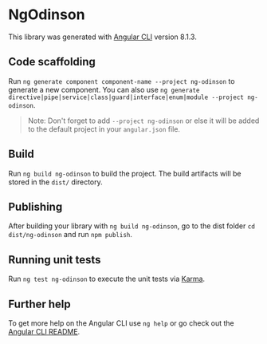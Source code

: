 # NgOdinson

This library was generated with [Angular CLI](https://github.com/angular/angular-cli) version 8.1.3.

## Code scaffolding

Run `ng generate component component-name --project ng-odinson` to generate a new component. You can also use `ng generate directive|pipe|service|class|guard|interface|enum|module --project ng-odinson`.
> Note: Don't forget to add `--project ng-odinson` or else it will be added to the default project in your `angular.json` file. 

## Build

Run `ng build ng-odinson` to build the project. The build artifacts will be stored in the `dist/` directory.

## Publishing

After building your library with `ng build ng-odinson`, go to the dist folder `cd dist/ng-odinson` and run `npm publish`.

## Running unit tests

Run `ng test ng-odinson` to execute the unit tests via [Karma](https://karma-runner.github.io).

## Further help

To get more help on the Angular CLI use `ng help` or go check out the [Angular CLI README](https://github.com/angular/angular-cli/blob/master/README.md).
